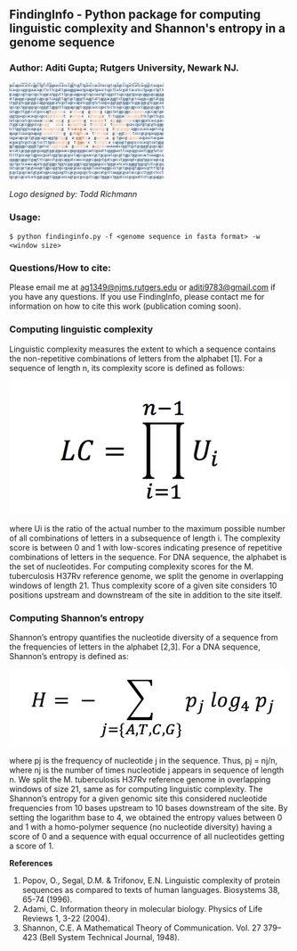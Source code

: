 
FindingInfo - Python package for computing linguistic complexity and Shannon's entropy in a genome sequence
-----------------------------------------------------------------------------------------------------------

### Author: Aditi Gupta; Rutgers University, Newark NJ.


![FindingInfo Logo](/findingInfo_logo.png)

_Logo designed by: Todd Richmann_


### Usage:
```
$ python findinginfo.py -f <genome sequence in fasta format> -w <window size>
```

### Questions/How to cite:

Please email me at ag1349@njms.rutgers.edu or aditi9783@gmail.com if you have any questions.
If you use FindingInfo, please contact me for information on how to cite this work (publication coming soon).

### Computing linguistic complexity

Linguistic complexity measures the extent to which a sequence contains the non-repetitive combinations of letters from the alphabet [1]. For a sequence of length n, its complexity score is defined as follows:

![LC equation](/LinguisticComplex_eqn.png)<!-- .element height="10%" width="10%" -->

where Ui is the ratio of the actual number to the maximum possible number of all combinations of letters in a subsequence of length i. The complexity score is between 0 and 1 with low-scores indicating presence of repetitive combinations of letters in the sequence. For DNA sequence, the alphabet is the set of nucleotides. For computing complexity scores for the M. tuberculosis H37Rv reference genome, we split the genome in overlapping windows of length 21. Thus complexity score of a given site considers 10 positions upstream and downstream of the site in addition to the site itself.

### Computing Shannon’s entropy

Shannon’s entropy quantifies the nucleotide diversity of a sequence from the frequencies of letters in the alphabet [2,3]. For a DNA sequence, Shannon’s entropy is defined as:

![H equation](/ShannonEntropy_eqn.png)<!-- .element height="10%" width="10%" -->

where pj is the frequency of nucleotide j in the sequence. Thus, pj = nj/n, where nj is the number of times nucleotide j appears in sequence of length n. We split the M. tuberculosis H37Rv reference genome in overlapping windows of size 21, same as for computing linguistic complexity. The Shannon’s entropy for a given genomic site this considered nucleotide frequencies from 10 bases upstream to 10 bases downstream of the site. By setting the logarithm base to 4, we obtained the entropy values between 0 and 1 with a homo-polymer sequence (no nucleotide diversity) having a score of 0 and a sequence with equal occurrence of all nucleotides getting a score of 1.

**References**
1.	Popov, O., Segal, D.M. & Trifonov, E.N. Linguistic complexity of protein sequences as compared to texts of human languages. Biosystems 38, 65-74 (1996).
2.	Adami, C. Information theory in molecular biology. Physics of Life Reviews 1, 3-22 (2004).
3.	Shannon, C.E. A Mathematical Theory of Communication. Vol. 27 379–423 (Bell System Technical
Journal, 1948).

